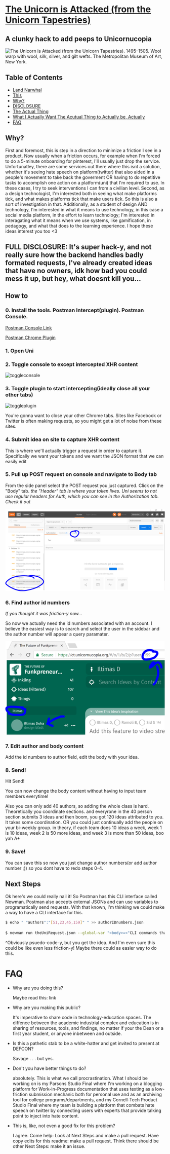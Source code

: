 # [The Unicorn is Attacked (from the Unicorn Tapestries)][1]
## A clunky hack to add peeps to Unicornucopia

![*The Unicorn is Attacked (from the Unicorn Tapestries)*. 1495–1505. Wool warp with wool, silk, silver, and gilt wefts. The Metropolitan Museum of Art, New York.](https://images.metmuseum.org/CRDImages/cl/web-large/DP118985.jpg "*The Unicorn is Attacked (from the Unicorn Tapestries)*. 1495–1505. Wool warp with wool, silk, silver, and gilt wefts. The Metropolitan Museum of Art, New York.")

## Table of Contents
- [Land Narwhal](#a-clunky-hack-to-add-peeps-to-unicornucopia)
- [This](#table-of-contents)
- [Why?](#why)
- [DISCLOSURE](#full-disclosure-its-super-hack-y-and-not-really-sure-how-the-backend-handles-badly-formated-requests-ive-already-created-ideas-that-have-no-owners-idk-how-bad-you-could-mess-it-up-but-hey-what-doesnt-kill-you)
- [The Actual Thing](#how-to)
- [What I Actually Want The Acutual Thing to Actually be, Actually](#Next-Steps)
- [FAQ](#FAQ)

## Why?

First and foremost, this is step in a direction to minimize a friction I see in a product. Now usually when a friction occurs, for example when I'm forced to do a 5-minute onboarding for pinterest, I'll usually just drop the service. Unfortunatley, there are some services out there where this isnt a solution, whether it's seeing hate speech on platform(twitter) that also aided in a people's movement to take back the goverment OR having to do repetitive tasks to accomplish one action on a platform(uni) that I'm required to use. In these cases, I try to seek interventions I can from a civilian level. Second, as a design technologist, I'm interested both in seeing what make platforms tick, and what makes platforms tick that make users tick. So this is also a sort of investigation in that. Additionally, as a student of design AND technology, I'm interested in what it means to use technology, in this case a social media platform, in the effort to learn technology; I'm interested in interagating what it means when we use systems, like gamification, in pedagogy, and what that does to the learning experience. I hope these ideas interest you too <3 

## FULL DISCLOSURE: It's super hack-y, and not really sure how the backend handles badly formated requests, I've already created ideas that have no owners, idk how bad you could mess it up, but hey, what doesnt kill you...

## How to

### 0. Install the tools. Postman Intercept(plugin). Postman Console.

[Postman Console Link][2]

[Postman Chrome Plugin][3]

### 1. Open Uni

### 2. Toggle console to except intercepted XHR content

![toggleconsole](https://www.getpostman.com/img/v1/docs/interceptor_cookies/interceptor_cookies_1.png)

### 3. Toggle plugin to start intercepting(ideally close all your other tabs)

![toggleplugin](https://s3.amazonaws.com/postman-static-getpostman-com/postman-docs/proxy.interceptExt.png)

You're gonna want to close your other Chrome tabs. Sites like Facebook or Twitter 
is often making requests, so you might get a lot of noise from these sites.

### 4. Submit idea on site to capture XHR content

This is where we'll actually trigger a request in order to capture it. Specifically 
we want your tokens and we
want the JSON format that we can easily edit

### 5. Pull up POST request on console and navigate to Body tab

From the side panel select the POST request you just captured. Click on the "Body" tab. 
*the "Header" tab is where your token lives. Uni seems to not use regular headers for Auth, 
which you can see in the Authorization tab. Check it out*

![Pull up POST request on console and navigate to Body tab](https://raw.githubusercontent.com/iltimasd/The-Unicorn-Is-Attacked-from-the-unicorn-tapestries/master/capture1.PNG "Pull up POST request on console and navigate to Body tab")

### 6. Find author id numbers

*If you thought it was friction-y now...*

So now we actually need the id numbers associated with an account.
I believe the easiest way is to search and select the user in the sidebar and the author 
number will appear a query paramater.

![Edit author numbers](https://raw.githubusercontent.com/iltimasd/The-Unicorn-Is-Attacked-from-the-unicorn-tapestries/master/capture2.PNG "Edit author numbers")

### 7. Edit author and body content

Add the id numbers to author field, edit the body with your idea.
### 8. Send!

Hit Send!

You can now change the body content without having to input team members everytime!

Also you can only add 40 authors, so adding the whole class is hard. 
Theoretically you coordinate sections. and everyrone in the 40 person section submits 3
ideas and then boom, you got 120 ideas attributed to you. It takes some coordination. OR
you could just continually add the people on your bi-weekly group. in theory, if each team does 10 ideas a week, week 1 is 10 ideas, week 2 is 50 more ideas, and week 3 is more than 50 ideas, boo yah A+

### 9. Save!
You can save this so now you just change author numbers(or add author number ;)) so you dont have to redo steps 0-4.

[1]:https://www.metmuseum.org/art/collection/search/467639
[2]:https://www.getpostman.com/apps
[3]:https://chrome.google.com/webstore/detail/postman/fhbjgbiflinjbdggehcddcbncdddomop?hl=en

## Next Steps

Ok here's we could really nail it! So Postman has this CLI interface called Newman. Postman also accepts external JSONs and can use variables to programatically send requests. With that known, I'm thinking we could make a way to have a CLI interface for this.

```bash
$ echo " "authors":"[51,23,45,159]" " >> authorIDnumbers.json

$ newman run theUniRequest.json --global-var "<body>=<"CLI commands that can easily add collaborators to a project idea on uni">" -d authorIDnumbers.json

```

^Obviously psuedo-code-y, but you get the idea. And I'm even sure this could be like even less friction-y! Maybe there could as easier way to do this.

# FAQ

- Why are you doing this?

	Maybe read this: link

- Why are you making this public?

	It's imperative to share code in technology-education spaces. The diffence between the academic industrial complex and education is in sharing of resources, tools, and findings, no matter if your the Dean or a first year student, or anyone inbetween and outside.

- Is this a pathetic stab to be a white-hatter and get invited to present at DEFCON?

	Savage . . . but yes.

- Don't you have better things to do?

	absolutely. This is what we call procrastination. What I should be working on is my Parsons Studio Final where I'm working on a blogging platform for Work-in-Progress documentation that uses texting as a low-friction submission mechanic both for personal use and as an archiving tool for college programs/departments, and my Cornell-Tech Product Studio Final where my team is building a platform that combats hate speech on twitter by connecting users with experts that provide talking point to inject into hate content. 

- This is, like, not even a good fix for this problem?

	I agree. Come help: Look at Next Steps and make a pull request. Have copy edits for this readme: make a pull request. Think there should be other Next Steps: make it an issue.
